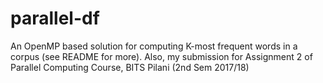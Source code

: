 # parallel-df
An OpenMP based solution for computing K-most frequent words in a corpus (see README for more). Also, my submission for Assignment 2 of Parallel Computing Course, BITS Pilani (2nd Sem 2017/18)
